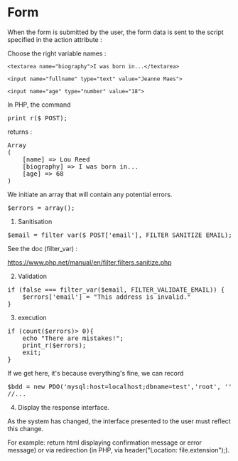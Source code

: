 # Form

When the form is submitted by the user, the form data is sent to the script specified in the action attribute :
<form method="post" action="form.php">
    Choose the right variable names :

    <textarea name="biography">I was born in...</textarea>

    <input name="fullname" type="text" value="Jeanne Maes">

    <input name="age" type="number" value="18">
</form>


In PHP, the command

<pre>
print_r($_POST);
</pre>

returns :

<pre>
Array
(
    [name] => Lou Reed
    [biography] => I was born in...
    [age] => 68
)
</pre>


We initiate an array that will contain any potential errors.
<pre>
$errors = array();
</pre>

1. Sanitisation
<pre>
$email = filter_var($_POST['email'], FILTER_SANITIZE_EMAIL);
</pre>

See the doc (filter_var) :

https://www.php.net/manual/en/filter.filters.sanitize.php

2. Validation
<pre>
if (false === filter_var($email, FILTER_VALIDATE_EMAIL)) {
    $errors['email'] = "This address is invalid."
}
</pre>

3. execution
<pre>
if (count($errors)> 0){
    echo "There are mistakes!";
    print_r($errors);
    exit;
}
</pre>


If we get here, it's because everything's fine, we can record
<pre>
$bdd = new PDO('mysql:host=localhost;dbname=test','root', '');
//...
</pre>

4. Display the response interface.

As the system has changed, the interface presented to the user must reflect this change.

For example: return html displaying confirmation message or error message) or via redirection (in PHP, via  header("Location: file.extension");).


</pre>
